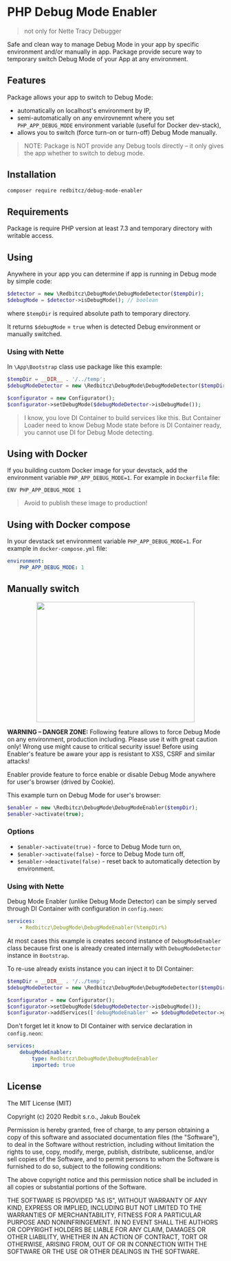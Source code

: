 PHP Debug Mode Enabler
======================
> not only for Nette Tracy Debugger

Safe and clean way to manage Debug Mode in your app by specific environment and/or manually in app.
Package provide secure way to temporary switch Debug Mode of your App at any environment.

## Features
Package allows your app to switch to Debug Mode: 
- automatically on localhost's environment by IP,
- semi-automatically on any envirovnemnt where you set `PHP_APP_DEBUG_MODE` environment variable (useful for Docker dev-stack), 
- allows you to switch (force turn-on or turn-off) Debug Mode manually.

> NOTE: Package is NOT provide any Debug tools directly – it only gives the app whether to switch to debug mode.

## Installation
```bash
composer require redbitcz/debug-mode-enabler
```

## Requirements
Package is require PHP version at least 7.3 and temporary directory with writable access. 

## Using
Anywhere in your app you can determine if app is running in Debug mode by simple code:
```php
$detector = new \Redbitcz\DebugMode\DebugModeDetector($tempDir);
$debugMode = $detector->isDebugMode(); // boolean
```
where `$tempDir` is required absolute path to temporary directory.

It returns `$debugMode` = `true` when is detected Debug environment or manually switched.

### Using with Nette
In `\App\Bootstrap` class use package like this example:
```php
$tempDir = __DIR__ . '/../temp';
$debugModeDetector = new \Redbitcz\DebugMode\DebugModeDetector($tempDir);

$configurator = new Configurator();
$configurator->setDebugMode($debugModeDetector->isDebugMode());
```
> I know, you love DI Container to build services like this. But Container Loader need to know Debug Mode state before is
> DI Container ready, you cannot use DI for Debug Mode detecting. 

## Using with Docker
If you building custom Docker image for your devstack, add the environment variable `PHP_APP_DEBUG_MODE=1`. For example in `Dockerfile` file:
```
ENV PHP_APP_DEBUG_MODE 1
```
> Avoid to publish these image to production!

## Using with Docker compose
In your devstack set environment variable `PHP_APP_DEBUG_MODE=1`. For example in `docker-compose.yml` file:
```yaml
environment:
    PHP_APP_DEBUG_MODE: 1
```

## Manually switch
<p align="center">
  <img width="368" height="280" src="https://user-images.githubusercontent.com/1657322/78752208-f2354a00-7973-11ea-83ea-b2719e326dc8.png">
</p>

**WARNING – DANGER ZONE:** Following feature allows to force Debug Mode on any environment, production including.
Please use it with great caution only! Wrong use might cause to critical security issue! Before using Enabler's feature be
aware your app is resistant to XSS, CSRF and similar attacks!  

Enabler provide feature to force enable or disable Debug Mode anywhere for user's browser (drived by Cookie). 

This example turn on Debug Mode for user's browser:
```php
$enabler = new \Redbitcz\DebugMode\DebugModeEnabler($tempDir);
$enabler->activate(true);
```

### Options
- `$enabler->activate(true)` - force to Debug Mode turn on,
- `$enabler->activate(false)` - force to Debug Mode turn off,
- `$enabler->deactivate(false)` - reset back to automatically detection by environment.

### Using with Nette
Debug Mode Enabler (unlike Debug Mode Detector) can be simply served through DI Container with configuration in `config.neon`:
```yaml
services:
    - Redbitcz\DebugMode\DebugModeEnabler(%tempDir%)
```

At most cases this example is creates second instance of `DebugModeEnabler` class because first one is already created
internally with `DebugModeDetector` instance in `Bootstrap`.

To re-use already exists instance you can inject it to DI Container:
```php
$tempDir = __DIR__ . '/../temp';
$debugModeDetector = new \Redbitcz\DebugMode\DebugModeDetector($tempDir);

$configurator = new Configurator();
$configurator->setDebugMode($debugModeDetector->isDebugMode());
$configurator->addServices(['debugModeEnabler' => $debugModeDetector->getEnabler()]);
```

Don't forget let it know to DI Container with service declaration in `config.neon`: 
```yaml
services:
    debugModeEnabler:
        type: Redbitcz\DebugMode\DebugModeEnabler
        imported: true
```  

## License
The MIT License (MIT)

Copyright (c) 2020 Redbit s.r.o., Jakub Bouček

Permission is hereby granted, free of charge, to any person obtaining a copy
of this software and associated documentation files (the "Software"), to deal
in the Software without restriction, including without limitation the rights
to use, copy, modify, merge, publish, distribute, sublicense, and/or sell
copies of the Software, and to permit persons to whom the Software is
furnished to do so, subject to the following conditions:

The above copyright notice and this permission notice shall be included in all
copies or substantial portions of the Software.

THE SOFTWARE IS PROVIDED "AS IS", WITHOUT WARRANTY OF ANY KIND, EXPRESS OR
IMPLIED, INCLUDING BUT NOT LIMITED TO THE WARRANTIES OF MERCHANTABILITY,
FITNESS FOR A PARTICULAR PURPOSE AND NONINFRINGEMENT. IN NO EVENT SHALL THE
AUTHORS OR COPYRIGHT HOLDERS BE LIABLE FOR ANY CLAIM, DAMAGES OR OTHER
LIABILITY, WHETHER IN AN ACTION OF CONTRACT, TORT OR OTHERWISE, ARISING FROM,
OUT OF OR IN CONNECTION WITH THE SOFTWARE OR THE USE OR OTHER DEALINGS IN THE
SOFTWARE.
